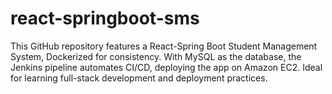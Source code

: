 # react-springboot-sms
 This GitHub repository features a React-Spring Boot Student Management System, Dockerized for consistency. With MySQL as the database, the Jenkins pipeline automates CI/CD, deploying the app on Amazon EC2. Ideal for learning full-stack development and deployment practices.
